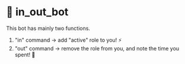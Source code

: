 # 🤖 in_out_bot
This bot has mainly two functions.

  1. "in" command -> add "active" role to you! ⚡️
  2. "out" command -> remove the role from you, and note the time you spent! 📝
